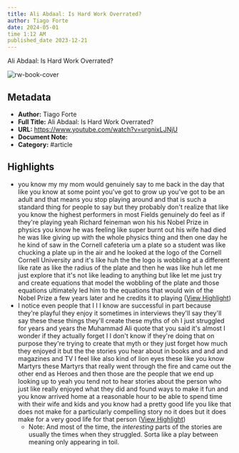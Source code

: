 ```yaml
---
title: Ali Abdaal: Is Hard Work Overrated?
author: Tiago Forte
date: 2024-05-01
time 1:12 AM
published_date 2023-12-21
---
```

Ali Abdaal: Is Hard Work Overrated?

![rw-book-cover](https://i.ytimg.com/vi/urgnixLJNjU/maxresdefault.jpg)

## Metadata
- **Author:** Tiago Forte
- **Full Title:** Ali Abdaal: Is Hard Work Overrated?
- **URL:** https://www.youtube.com/watch?v=urgnixLJNjU
- **Document Note:** 
- **Category:** #article

## Highlights
- you know my my mom would
  genuinely say to me back in the day that like you know at some point you've got to grow up you've got to be an adult and that means you stop playing around and that is such a standard thing for people to say but they probably don't realize that like you know the highest performers in most Fields genuinely do feel as if they're playing yeah Richard feineman won his his Nobel Prize in physics you know he was feeling like super burnt out his wife had died he was like giving up with the whole physics thing and then one day he he kind of saw in the Cornell cafeteria um a plate so a student was like
  chucking a plate up in the air and he looked at the logo of the Cornell Cornell University and it's like huh the the logo is wobbling at a different like rate as like the radius of the plate and then he was like huh let me just explore that it's not like leading to anything but like let me just try and create equations that model the wobbling of the plate and those equations ultimately led him to the equations that would win of the Nobel Prize a few years later and he credits it to playing ([View Highlight](https://read.readwise.io/read/01hk57g0q5091xbq2nfysggr07))
- I notice even people that I I I know are successful in part because they're playful they enjoy it sometimes in interviews they'll say they'll say these these things they'll create these myths of oh I just struggled for years and years the Muhammad Ali quote that you said it's almost I wonder if they actually forget I I don't know if they're doing that on purpose they're trying to create that myth or they just forget how much they enjoyed it but the the stories you hear about in books and and and magazines and TV I feel like also kind of lion eyes
  these like you know Martyrs these Martyrs that really went through the fire and came out the other end as Heroes and then those are the people that we end up looking up to yeah you tend not to hear stories about the person who just like really enjoyed what they did and found ways to make it fun and you know arrived home at a reasonable hour to be able to spend time with their wife and kids and you know had a pretty good life you like that does not make for a particularly compelling story no it does but it does make for a very good life for that person ([View Highlight](https://read.readwise.io/read/01hk57pzxpjssf3dx1gz2znqyx))
    - Note: And most of the time, the *interesting* parts of the stories are usually the times when they struggled. Sorta like a play between meaning only appearing in toil.
